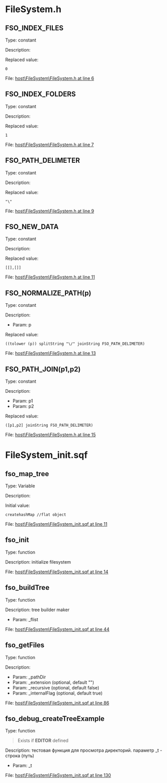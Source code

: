 # FileSystem.h

## FSO_INDEX_FILES

Type: constant

Description: 


Replaced value:
```sqf
0
```
File: [host\FileSystem\FileSystem.h at line 6](../../../Src/host/FileSystem/FileSystem.h#L6)
## FSO_INDEX_FOLDERS

Type: constant

Description: 


Replaced value:
```sqf
1
```
File: [host\FileSystem\FileSystem.h at line 7](../../../Src/host/FileSystem/FileSystem.h#L7)
## FSO_PATH_DELIMETER

Type: constant

Description: 


Replaced value:
```sqf
"\"
```
File: [host\FileSystem\FileSystem.h at line 9](../../../Src/host/FileSystem/FileSystem.h#L9)
## FSO_NEW_DATA

Type: constant

Description: 


Replaced value:
```sqf
[[],[]]
```
File: [host\FileSystem\FileSystem.h at line 11](../../../Src/host/FileSystem/FileSystem.h#L11)
## FSO_NORMALIZE_PATH(p)

Type: constant

Description: 
- Param: p

Replaced value:
```sqf
((tolower (p)) splitString "\/" joinString FSO_PATH_DELIMETER)
```
File: [host\FileSystem\FileSystem.h at line 13](../../../Src/host/FileSystem/FileSystem.h#L13)
## FSO_PATH_JOIN(p1,p2)

Type: constant

Description: 
- Param: p1
- Param: p2

Replaced value:
```sqf
([p1,p2] joinString FSO_PATH_DELIMETER)
```
File: [host\FileSystem\FileSystem.h at line 15](../../../Src/host/FileSystem/FileSystem.h#L15)
# FileSystem_init.sqf

## fso_map_tree

Type: Variable

Description: 


Initial value:
```sqf
createhashMap //flat object
```
File: [host\FileSystem\FileSystem_init.sqf at line 11](../../../Src/host/FileSystem/FileSystem_init.sqf#L11)
## fso_init

Type: function

Description: initialize filesystem


File: [host\FileSystem\FileSystem_init.sqf at line 14](../../../Src/host/FileSystem/FileSystem_init.sqf#L14)
## fso_buildTree

Type: function

Description: tree builder maker
- Param: _flist

File: [host\FileSystem\FileSystem_init.sqf at line 44](../../../Src/host/FileSystem/FileSystem_init.sqf#L44)
## fso_getFiles

Type: function

Description: 
- Param: _pathDir
- Param: _extension (optional, default "")
- Param: _recursive (optional, default false)
- Param: _internalFlag (optional, default true)

File: [host\FileSystem\FileSystem_init.sqf at line 86](../../../Src/host/FileSystem/FileSystem_init.sqf#L86)
## fso_debug_createTreeExample

Type: function

> Exists if **EDITOR** defined

Description: тестовая функция для просмотра директорий. параметр _t - строка (путь)
- Param: _t

File: [host\FileSystem\FileSystem_init.sqf at line 130](../../../Src/host/FileSystem/FileSystem_init.sqf#L130)
